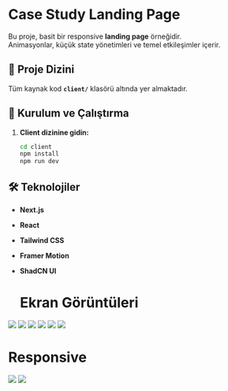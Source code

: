 # Case Study Landing Page

Bu proje, basit bir responsive **landing page** örneğidir.  
Animasyonlar, küçük state yönetimleri ve temel etkileşimler içerir.

## 📂 Proje Dizini
Tüm kaynak kod **`client/`** klasörü altında yer almaktadır.

## 🚀 Kurulum ve Çalıştırma

1. **Client dizinine gidin:**
   ```bash
   cd client
   npm install
   npm run dev
   ```
## 🛠️ Teknolojiler
- **Next.js**
- **React**
- **Tailwind CSS**
- **Framer Motion**
- **ShadCN UI**

   # Ekran Görüntüleri
<img src="client/readmeImages/noError.PNG">

<img src="client/readmeImages/readme1.PNG">

<img src="client/readmeImages/readme2.PNG">

<img src="client/readmeImages/readme3.PNG">

<img src="client/readmeImages/readme4.PNG">

<img src="client/readmeImages/readme5.PNG">

   # Responsive

<img src="client/readmeImages/responsive1.PNG">

<img src="client/readmeImages/responsive2.PNG">
   
